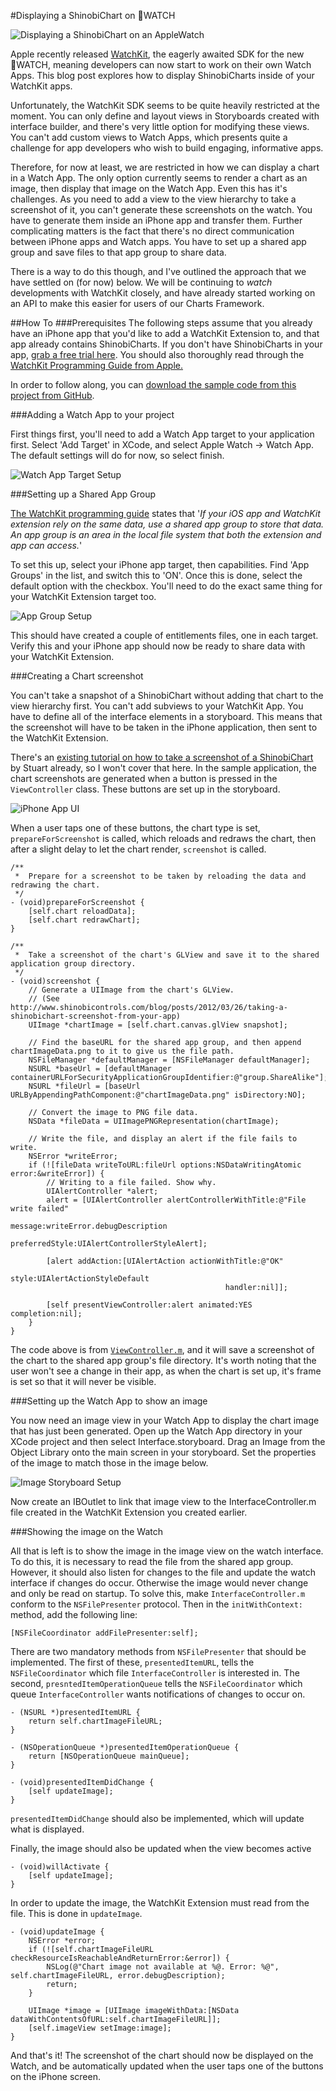 #Displaying a ShinobiChart on WATCH

![Displaying a ShinobiChart on an AppleWatch](assets/watchdemo.gif "Displaying a Shinobi Chart on an Apple Watch")

Apple recently released [WatchKit](https://developer.apple.com/library/prerelease/ios/documentation/General/Conceptual/WatchKitProgrammingGuide/index.html), the eagerly awaited SDK for the new WATCH, meaning developers can now start to work on their own Watch Apps. This blog post explores how to display ShinobiCharts inside of your WatchKit apps.

Unfortunately, the WatchKit SDK seems to be quite heavily restricted at the moment. You can only define and layout views in Storyboards created with interface builder, and there's very little option for modifying these views. You can't add custom views to Watch Apps, which presents quite a challenge for app developers who wish to build engaging, informative apps.

Therefore, for now at least, we are restricted in how we can display a chart in a Watch App. The only option currently seems to render a chart as an image, then display that image on the Watch App. Even this has it's challenges. As you need to add a view to the view hierarchy to take a screenshot of it, you can't generate these screenshots on the watch. You have to generate them inside an iPhone app and transfer them. Further complicating matters is the fact that there's no direct communication between iPhone apps and Watch apps. You have to set up a shared app group and save files to that app group to share data.

There is a way to do this though, and I've outlined the approach that we have settled on (for now) below. We will be continuing to *watch* developments with WatchKit closely, and have already started working on an API to make this easier for users of our Charts Framework.

##How To
###Prerequisites
The following steps assume that you already have an iPhone app that you'd like to add a WatchKit Extension to, and that app already contains ShinobiCharts. If you don't have ShinobiCharts in your app, [grab a free trial here](http://www.shinobicontrols.com/ios/shinobisuite/price-plans/shinobicontrols-product-bundle/shinobicontrols-free-trial-form). You should also thoroughly read through the [WatchKit Programming Guide from Apple.](https://developer.apple.com/library/prerelease/ios/documentation/General/Conceptual/WatchKitProgrammingGuide/index.html)

In order to follow along, you can [download the sample code from this project from GitHub](https://github.com/ShinobiControls/ChartWatch).

###Adding a Watch App to your project

First things first, you'll need to add a Watch App target to your application first. Select 'Add Target' in XCode, and select Apple Watch -> Watch App. The default settings will do for now, so select finish.

![Watch App Target Setup](assets/add_watch_target.png "Adding a Watch App Target")


###Setting up a Shared App Group

[The WatchKit programming guide](https://developer.apple.com/library/prerelease/ios/documentation/General/Conceptual/WatchKitProgrammingGuide/DesigningaWatchKitApp.html "WatchKit Programming Guide") states that '*If your iOS app and WatchKit extension rely on the same data, use a shared app group to store that data. An app group is an area in the local file system that both the extension and app can access.*'

To set this up, select your iPhone app target, then capabilities. Find 'App Groups' in the list, and switch this to 'ON'. Once this is done, select the default option with the checkbox. You'll need to do the exact same thing for your WatchKit Extension target too.

![App Group Setup](assets/app_group_setup.png "Adding a Watch App Target")

This should have created a couple of entitlements files, one in each target. Verify this and your iPhone app should now be ready to share data with your WatchKit Extension.

###Creating a Chart screenshot

You can't take a snapshot of a ShinobiChart without adding that chart to the view hierarchy first. You can't add subviews to your WatchKit App. You have to define all of the interface elements in a storyboard. This means that the screenshot will have to be taken in the iPhone application, then sent to the WatchKit Extension.

There's an [existing tutorial on how to take a screenshot of a ShinobiChart](http://www.shinobicontrols.com/blog/posts/2012/03/26/taking-a-shinobichart-screenshot-from-your-app) by Stuart already, so I won't cover that here. In the sample application, the chart screenshots are generated when a button is pressed in the `ViewController` class. These buttons are set up in the storyboard. 

![iPhone App UI](assets/iPhone_app_ui.png "iPhone App UI")

When a user taps one of these buttons, the chart type is set, `prepareForScreenshot` is called, which reloads and redraws the chart, then after a slight delay to let the chart render, `screenshot` is called.

	/**
     *  Prepare for a screenshot to be taken by reloading the data and redrawing the chart.
     */
    - (void)prepareForScreenshot {
        [self.chart reloadData];
        [self.chart redrawChart];
    }

    /**
     *  Take a screenshot of the chart's GLView and save it to the shared application group directory.
     */
    - (void)screenshot {
        // Generate a UIImage from the chart's GLView.
        // (See http://www.shinobicontrols.com/blog/posts/2012/03/26/taking-a-shinobichart-screenshot-from-your-app)
        UIImage *chartImage = [self.chart.canvas.glView snapshot];
        
        // Find the baseURL for the shared app group, and then append chartImageData.png to it to give us the file path.
        NSFileManager *defaultManager = [NSFileManager defaultManager];
        NSURL *baseUrl = [defaultManager containerURLForSecurityApplicationGroupIdentifier:@"group.ShareAlike"];
        NSURL *fileUrl = [baseUrl URLByAppendingPathComponent:@"chartImageData.png" isDirectory:NO];
        
        // Convert the image to PNG file data.
        NSData *fileData = UIImagePNGRepresentation(chartImage);
        
        // Write the file, and display an alert if the file fails to write.
        NSError *writeError;
        if (![fileData writeToURL:fileUrl options:NSDataWritingAtomic error:&writeError]) {
            // Writing to a file failed. Show why.
            UIAlertController *alert;
            alert = [UIAlertController alertControllerWithTitle:@"File write failed"
                                                        message:writeError.debugDescription
                                                 preferredStyle:UIAlertControllerStyleAlert];
            
            [alert addAction:[UIAlertAction actionWithTitle:@"OK"
                                                      style:UIAlertActionStyleDefault
                                                    handler:nil]];
            
            [self presentViewController:alert animated:YES completion:nil];
        }
    }

The code above is from [`ViewController.m`](https://github.com/ShinobiControls/ChartWatch/blob/master/ChartWatch/ChartWatch/ViewController.m), and it will save a screenshot of the chart to the shared app group's file directory. It's worth noting that the user won't see a change in their app, as when the chart is set up, it's frame is set so that it will never be visible.

###Setting up the Watch App to show an image

You now need an image view in your Watch App to display the chart image that has just been generated. Open up the Watch App directory in your XCode project and then select Interface.storyboard. Drag an Image from the Object Library onto the main screen in your storyboard. Set the properties of the image to match those in the image below.

![Image Storyboard Setup](assets/image_storyboard_setup.png "Setting up the image in the storyboard")

Now create an IBOutlet to link that image view to the InterfaceController.m file created in the WatchKit Extension you created earlier.

###Showing the image on the Watch

All that is left is to show the image in the image view on the watch interface. To do this, it is necessary to read the file from the shared app group. However, it should also listen for changes to the file and update the watch interface if changes do occur. Otherwise the image would never change and only be read on startup. To solve this, make `InterfaceController.m` conform to the `NSFilePresenter` protocol. Then in the `initWithContext:` method, add the following line:

	[NSFileCoordinator addFilePresenter:self];
	
There are two mandatory methods from `NSFilePresenter` that should be implemented. The first of these, `presentedItemURL`, tells the `NSFileCoordinator` which file `InterfaceController` is interested in. The second, `presntedItemOperationQueue` tells the `NSFileCoordinator` which queue `InterfaceController` wants notifications of changes to occur on. 

	- (NSURL *)presentedItemURL {
        return self.chartImageFileURL;
    }

    - (NSOperationQueue *)presentedItemOperationQueue {
        return [NSOperationQueue mainQueue];
    }

    - (void)presentedItemDidChange {
        [self updateImage];
    }

`presentedItemDidChange` should also be implemented, which will update what is displayed.

Finally, the image should also be updated when the view becomes active


	- (void)willActivate {
    	[self updateImage];
	}

In order to update the image, the WatchKit Extension must read from the file. This is done in `updateImage`.

	- (void)updateImage {
        NSError *error;
        if (![self.chartImageFileURL checkResourceIsReachableAndReturnError:&error]) {
            NSLog(@"Chart image not available at %@. Error: %@", self.chartImageFileURL, error.debugDescription);
            return;
        }
        
        UIImage *image = [UIImage imageWithData:[NSData dataWithContentsOfURL:self.chartImageFileURL]];
        [self.imageView setImage:image];
    }

And that's it! The screenshot of the chart should now be displayed on the Watch, and be automatically updated when the user taps one of the buttons on the iPhone screen.